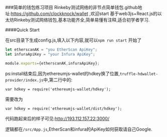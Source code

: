 ###简单的钱包练习项目
Rinkeby测试网络的非节点简单钱包.github地址:https://github.com/clockknock/wallet ,欢迎start
基于web3js+React.js的以太坊Rinkeby测试网络钱包,基本功能齐全,简单易懂有注释,适合初学者学习. 

####Quick Start

在src目录下生成config.js,填入以下内容,就可以`npm run start` 开始了

```js
let etherscanAK = "you EtherScan ApiKey";
let infuraApiKey = "your Infura ApiKey";

module.exports={etherscanAK,infuraApiKey};
```
ps:install结束后,因为ethereumjs-wallet的hdkey换了位置,`truffle-hdwallet-provider/index.js`中,第二行中的:

```
var hdkey = require('ethereumjs-wallet/hdkey');
```

需要改为

```
var hdkey = require('ethereumjs-wallet/dist/hdkey');
```



代码跑起来后的样子可见:http://193.112.157.22:3000/



逻辑都在`/src/App.js`,EtherScan和infura的ApiKey如何获取请自己Google. 